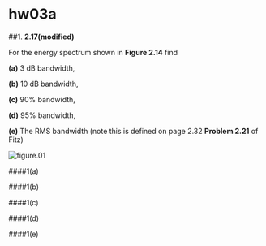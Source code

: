 # hw03a

##1.
**2.17(modified)**

For the energy spectrum shown in **Figure 2.14** find

**(a)** 3 dB bandwidth,

**(b)** 10 dB bandwidth,

**(c)** 90% bandwidth,

**(d)** 95% bandwidth,

**(e)** The RMS bandwidth (note this is defined on page 2.32 **Problem 2.21** of Fitz)

![figure.01](hw03/hw03-fig01.png)


####1(a)


####1(b)


####1(c)


####1(d)


####1(e)
